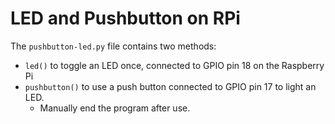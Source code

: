 <h1>LED and Pushbutton on RPi</h1>

The <code>pushbutton-led.py</code> file contains two methods:

- <code>led()</code> to toggle an LED once, connected to GPIO pin 18 on the Raspberry Pi
- <code>pushbutton()</code> to use a push button connected to GPIO pin 17 to light an LED.
	- Manually end the program after use.
